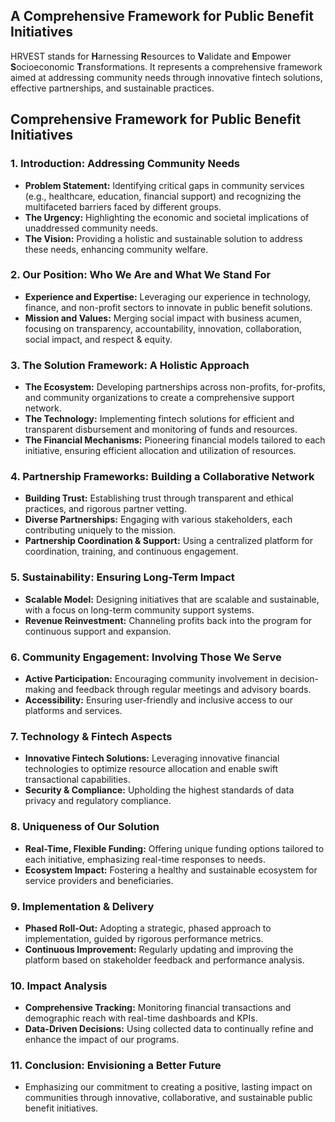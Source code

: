 ## A Comprehensive Framework for Public Benefit Initiatives

HRVEST stands for **H**arnessing **R**esources to **V**alidate and **E**mpower **S**ocioeconomic **T**ransformations. It represents a comprehensive framework aimed at addressing community needs through innovative fintech solutions, effective partnerships, and sustainable practices.

## Comprehensive Framework for Public Benefit Initiatives

### 1. Introduction: Addressing Community Needs
- **Problem Statement:** Identifying critical gaps in community services (e.g., healthcare, education, financial support) and recognizing the multifaceted barriers faced by different groups.
- **The Urgency:** Highlighting the economic and societal implications of unaddressed community needs.
- **The Vision:** Providing a holistic and sustainable solution to address these needs, enhancing community welfare.

### 2. Our Position: Who We Are and What We Stand For
- **Experience and Expertise:** Leveraging our experience in technology, finance, and non-profit sectors to innovate in public benefit solutions.
- **Mission and Values:** Merging social impact with business acumen, focusing on transparency, accountability, innovation, collaboration, social impact, and respect & equity.

### 3. The Solution Framework: A Holistic Approach
- **The Ecosystem:** Developing partnerships across non-profits, for-profits, and community organizations to create a comprehensive support network.
- **The Technology:** Implementing fintech solutions for efficient and transparent disbursement and monitoring of funds and resources.
- **The Financial Mechanisms:** Pioneering financial models tailored to each initiative, ensuring efficient allocation and utilization of resources.

### 4. Partnership Frameworks: Building a Collaborative Network
- **Building Trust:** Establishing trust through transparent and ethical practices, and rigorous partner vetting.
- **Diverse Partnerships:** Engaging with various stakeholders, each contributing uniquely to the mission.
- **Partnership Coordination & Support:** Using a centralized platform for coordination, training, and continuous engagement.

### 5. Sustainability: Ensuring Long-Term Impact
- **Scalable Model:** Designing initiatives that are scalable and sustainable, with a focus on long-term community support systems.
- **Revenue Reinvestment:** Channeling profits back into the program for continuous support and expansion.

### 6. Community Engagement: Involving Those We Serve
- **Active Participation:** Encouraging community involvement in decision-making and feedback through regular meetings and advisory boards.
- **Accessibility:** Ensuring user-friendly and inclusive access to our platforms and services.

### 7. Technology & Fintech Aspects
- **Innovative Fintech Solutions:** Leveraging innovative financial technologies to optimize resource allocation and enable swift transactional capabilities.
- **Security & Compliance:** Upholding the highest standards of data privacy and regulatory compliance.

### 8. Uniqueness of Our Solution
- **Real-Time, Flexible Funding:** Offering unique funding options tailored to each initiative, emphasizing real-time responses to needs.
- **Ecosystem Impact:** Fostering a healthy and sustainable ecosystem for service providers and beneficiaries.

### 9. Implementation & Delivery
- **Phased Roll-Out:** Adopting a strategic, phased approach to implementation, guided by rigorous performance metrics.
- **Continuous Improvement:** Regularly updating and improving the platform based on stakeholder feedback and performance analysis.

### 10. Impact Analysis
- **Comprehensive Tracking:** Monitoring financial transactions and demographic reach with real-time dashboards and KPIs.
- **Data-Driven Decisions:** Using collected data to continually refine and enhance the impact of our programs.

### 11. Conclusion: Envisioning a Better Future
- Emphasizing our commitment to creating a positive, lasting impact on communities through innovative, collaborative, and sustainable public benefit initiatives.

